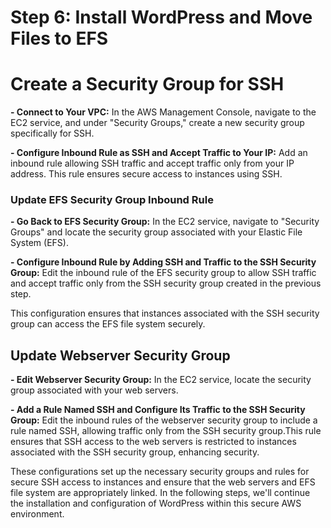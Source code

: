 # Step 6: Install WordPress and Move Files to EFS
# Create a Security Group for SSH
**-	Connect to Your VPC:** In the AWS Management Console, navigate to the EC2 service, and under "Security Groups," create a new security group specifically for SSH.

**-	Configure Inbound Rule as SSH and Accept Traffic to Your IP:** Add an inbound rule allowing SSH traffic and accept traffic only from your IP address. This rule ensures secure access to instances using SSH.
### Update EFS Security Group Inbound Rule
**-	Go Back to EFS Security Group:** In the EC2 service, navigate to "Security Groups" and locate the security group associated with your Elastic File System (EFS).

**-	Configure Inbound Rule by Adding SSH and Traffic to the SSH Security Group:** Edit the inbound rule of the EFS security group to allow SSH traffic and accept traffic only from the SSH security group created in the previous step.

This configuration ensures that instances associated with the SSH security group can access the EFS file system securely.

## Update Webserver Security Group
**-	Edit Webserver Security Group:** In the EC2 service, locate the security group associated with your web servers.

**-	Add a Rule Named SSH and Configure Its Traffic to the SSH Security Group:** Edit the inbound rules of the webserver security group to include a rule named SSH, allowing traffic only from the SSH security group.This rule ensures that SSH access to the web servers is restricted to instances associated with the SSH security group, enhancing security.

These configurations set up the necessary security groups and rules for secure SSH access to instances and ensure that the web servers and EFS file system are appropriately linked. In the following steps, we'll continue the installation and configuration of WordPress within this secure AWS environment.

